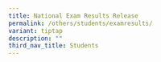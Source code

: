 ```yaml
---
title: National Exam Results Release
permalink: /others/students/examresults/
variant: tiptap
description: ""
third_nav_title: Students
---
```

